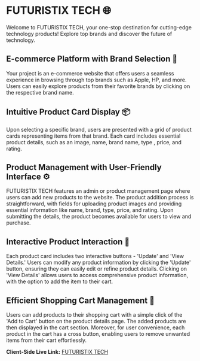 # FUTURISTIX TECH 🌐

Welcome to FUTURISTIX TECH, your one-stop destination for cutting-edge technology products! Explore top brands and discover the future of technology.

## E-commerce Platform with Brand Selection 🌟
Your project is an e-commerce website that offers users a seamless experience in browsing through top brands such as Apple, HP, and more. Users can easily explore products from their favorite brands by clicking on the respective brand name.

## Intuitive Product Card Display 📦

Upon selecting a specific brand, users are presented with a grid of product cards representing items from that brand. Each card includes essential product details, such as an image, name, brand name, type , price, and rating.

## Product Management with User-Friendly Interface ⚙️

FUTURISTIX TECH features an admin or product management page where users can add new products to the website. The product addition process is straightforward, with fields for uploading product images and providing essential information like name, brand, type, price, and rating. Upon submitting the details, the product becomes available for users to view and purchase.

## Interactive Product Interaction 🔄

Each product card includes two interactive buttons - 'Update' and 'View Details.' Users can modify any product information by clicking the 'Update' button, ensuring they can easily edit or refine product details. Clicking on 'View Details' allows users to access comprehensive product information, with the option to add the item to their cart.

## Efficient Shopping Cart Management 🛒

Users can add products to their shopping cart with a simple click of the 'Add to Cart' button on the product details page. The added products are then displayed in the cart section. Moreover, for user convenience, each product in the cart has a  cross button, enabling users to remove unwanted items from their cart effortlessly.

**Client-Side Live Link:** [FUTURISTIX TECH](https://futuristix-tech.web.app)
